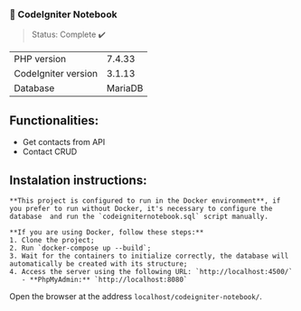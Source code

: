 ### 📓 CodeIgniter Notebook
> Status: Complete :heavy_check_mark:

<table>
  <tr>
    <td>PHP version</td>
    <td>
      7.4.33
    </td>
  </tr>
  <tr>
    <td>CodeIgniter version</td>
    <td>
       3.1.13
    </td>
  </tr>
  <tr>
    <td>Database</td>
    <td>
      MariaDB
    </td>
  </tr>
</table>

## Functionalities:
+ Get contacts from API
+ Contact CRUD

## Instalation instructions:
```
**This project is configured to run in the Docker environment**, if you prefer to run without Docker, it's necessary to configure the database  and run the `codeigniternotebook.sql` script manually.

**If you are using Docker, follow these steps:**
1. Clone the project;
2. Run `docker-compose up --build`;
3. Wait for the containers to initialize correctly, the database will automatically be created with its structure;
4. Access the server using the following URL: `http://localhost:4500/`
   - **PhpMyAdmin:** `http://localhost:8080`
```
Open the browser at the address `localhost/codeigniter-notebook/`.
